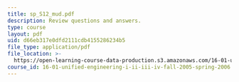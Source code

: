 ```yaml
---
title: sp_S12_mud.pdf
description: Review questions and answers.
type: course
layout: pdf
uid: d66eb317e0dfd2111cdb4155286234b5
file_type: application/pdf
file_location: >-
  https://open-learning-course-data-production.s3.amazonaws.com/16-01-unified-engineering-i-ii-iii-iv-fall-2005-spring-2006/d66eb317e0dfd2111cdb4155286234b5_sp_S12_mud.pdf
course_id: 16-01-unified-engineering-i-ii-iii-iv-fall-2005-spring-2006
---
```

